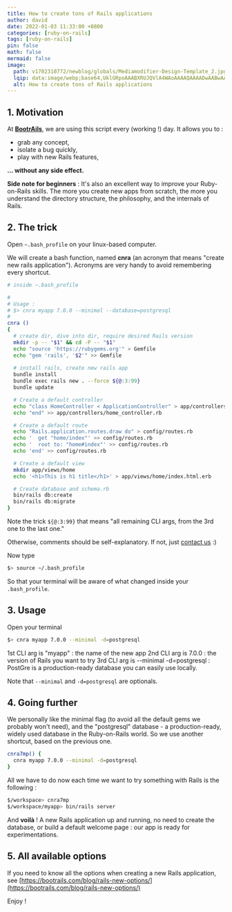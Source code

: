```yaml
---
title: How to create tons of Rails applications
author: david
date: 2022-01-03 11:33:00 +0800
categories: [ruby-on-rails]
tags: [ruby-on-rails]
pin: false
math: false
mermaid: false
image:
  path: v1702310772/newblog/globals/Mediamodifier-Design-Template_2.jpg
  lqip: data:image/webp;base64,UklGRpoAAABXRUJQVlA4WAoAAAAQAAAADwAABwAAQUxQSDIAAAARL0AmbZurmr57yyIiqE8oiG0bejIYEQTgqiDA9vqnsUSI6H+oAERp2HZ65qP/VIAWAFZQOCBCAAAA8AEAnQEqEAAIAAVAfCWkAALp8sF8rgRgAP7o9FDvMCkMde9PK7euH5M1m6VWoDXf2FkP3BqV0ZYbO6NA/VFIAAAA
  alt: How to create tons of Rails applications
---
```


## 1. Motivation

At <strong>[BootrAils](https://bootrails.com)</strong>, we are using this script every (working !) day. It allows you to  :

 - grab any concept,
 - isolate a bug quickly,
 - play with new Rails features,
 
 **... without any side effect.**

**Side note for beginners** : It's also an excellent way to improve your Ruby-on-Rails skills. The more you create new apps from scratch, the more you understand the directory structure, the philosophy, and the internals of Rails.

## 2. The trick

Open `~.bash_profile` on your linux-based computer.

We will create a bash function, named **cnra** (an acronym that means "create new rails application"). Acronyms are very handy to avoid remembering every shortcut.

```bash
# inside ~.bash_profile

#
# Usage :
# $> cnra myapp 7.0.0 --minimal --database=postgresql
#
cnra ()
{  
  # create dir, dive into dir, require desired Rails version
  mkdir -p -- "$1" && cd -P -- "$1"
  echo "source 'https://rubygems.org'" > Gemfile
  echo "gem 'rails', '$2'" >> Gemfile
 
  # install rails, create new rails app
  bundle install
  bundle exec rails new . --force ${@:3:99}
  bundle update

  # Create a default controller
  echo "class HomeController < ApplicationController" > app/controllers/home_controller.rb
  echo "end" >> app/controllers/home_controller.rb

  # Create a default route
  echo "Rails.application.routes.draw do" > config/routes.rb
  echo '  get "home/index"' >> config/routes.rb
  echo '  root to: "home#index"' >> config/routes.rb
  echo 'end' >> config/routes.rb

  # Create a default view
  mkdir app/views/home
  echo '<h1>This is h1 title</h1>' > app/views/home/index.html.erb

  # Create database and schema.rb
  bin/rails db:create
  bin/rails db:migrate
}
```

Note the trick `${@:3:99}` that means "all remaining CLI args, from the 3rd one to the last one."

Otherwise, comments should be self-explanatory. If not, just [contact us](https://bootrails.com/contact) :)

Now type
```bash
$> source ~/.bash_profile
```

So that your terminal will be aware of what changed inside your `.bash_profile`.

## 3. Usage

Open your terminal

```bash
$> cnra myapp 7.0.0 --minimal -d=postgresql
```

1st CLI arg is "myapp"  : the name of the new app
2nd CLI arg is 7.0.0 : the version of Rails you want to try
3rd CLI arg is --minimal -d=postgresql : PostGre is a production-ready database you can easily use locally.

Note that `--minimal` and `-d=postgresql` are optionals.


## 4. Going further

We personally like the minimal flag (to avoid all the default gems we probably won't need), and the "postgresql" database - a production-ready, widely used database in the Ruby-on-Rails world. So we use another shortcut, based on the previous one.

```bash
cnra7mp() {
  cnra myapp 7.0.0 --minimal -d=postgresql
}
```

All we have to do now each time we want to try something with Rails is the following :

```bash
$/workspace> cnra7mp
$/workspace/myapp> bin/rails server
```

And **voilà** ! A new Rails application up and running, no need to create the database, or build a default welcome page : our app is ready for experimentations.

## 5. All available options

If you need to know all the options when creating a new Rails application, see [https://bootrails.com/blog/rails-new-options/](https://bootrails.com/blog/rails-new-options/)

Enjoy !